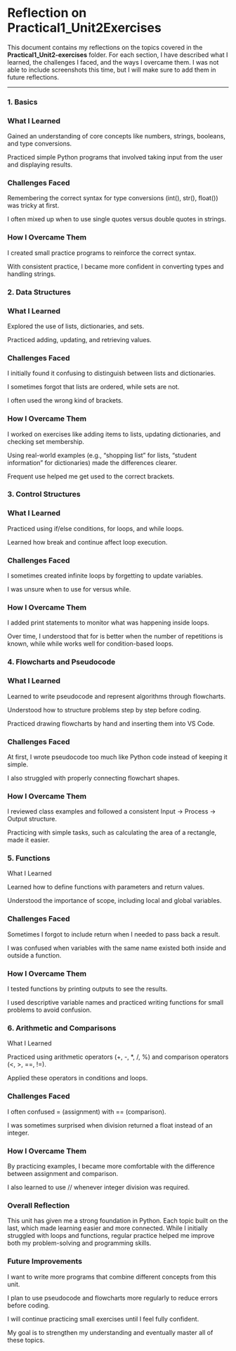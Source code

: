 # Reflection on Practical1_Unit2Exercises
This document contains my reflections on the topics covered in the **Practical1_Unit2-exercises** folder.
For each section, I have described what I learned, the challenges I faced, and the ways I overcame them. I was not able to include screenshots this time, but I will make sure to add them in future reflections.

---

### 1. Basics
### What I Learned
Gained an understanding of core concepts like numbers, strings, booleans, and type conversions.

Practiced simple Python programs that involved taking input from the user and displaying results.

### Challenges Faced

Remembering the correct syntax for type conversions (int(), str(), float()) was tricky at first.

I often mixed up when to use single quotes versus double quotes in strings.

### How I Overcame Them

I created small practice programs to reinforce the correct syntax.

With consistent practice, I became more confident in converting types and handling strings.

### 2. Data Structures
### What I Learned

Explored the use of lists, dictionaries, and sets.

Practiced adding, updating, and retrieving values.

### Challenges Faced

I initially found it confusing to distinguish between lists and dictionaries.

I sometimes forgot that lists are ordered, while sets are not.

I often used the wrong kind of brackets.

### How I Overcame Them

I worked on exercises like adding items to lists, updating dictionaries, and checking set membership.

Using real-world examples (e.g., “shopping list” for lists, “student information” for dictionaries) made the differences clearer.

Frequent use helped me get used to the correct brackets.

### 3. Control Structures
### What I Learned

Practiced using if/else conditions, for loops, and while loops.

Learned how break and continue affect loop execution.

### Challenges Faced

I sometimes created infinite loops by forgetting to update variables.

I was unsure when to use for versus while.

### How I Overcame Them

I added print statements to monitor what was happening inside loops.

Over time, I understood that for is better when the number of repetitions is known, while while works well for condition-based loops.

### 4. Flowcharts and Pseudocode
### What I Learned

Learned to write pseudocode and represent algorithms through flowcharts.

Understood how to structure problems step by step before coding.

Practiced drawing flowcharts by hand and inserting them into VS Code.

### Challenges Faced

At first, I wrote pseudocode too much like Python code instead of keeping it simple.

I also struggled with properly connecting flowchart shapes.

### How I Overcame Them

I reviewed class examples and followed a consistent Input → Process → Output structure.

Practicing with simple tasks, such as calculating the area of a rectangle, made it easier.

### 5. Functions
What I Learned

Learned how to define functions with parameters and return values.

Understood the importance of scope, including local and global variables.

### Challenges Faced

Sometimes I forgot to include return when I needed to pass back a result.

I was confused when variables with the same name existed both inside and outside a function.

### How I Overcame Them

I tested functions by printing outputs to see the results.

I used descriptive variable names and practiced writing functions for small problems to avoid confusion.

### 6. Arithmetic and Comparisons
What I Learned

Practiced using arithmetic operators (+, -, *, /, %) and comparison operators (<, >, ==, !=).

Applied these operators in conditions and loops.

### Challenges Faced

I often confused = (assignment) with == (comparison).

I was sometimes surprised when division returned a float instead of an integer.

### How I Overcame Them

By practicing examples, I became more comfortable with the difference between assignment and comparison.

I also learned to use // whenever integer division was required.

### Overall Reflection

This unit has given me a strong foundation in Python. Each topic built on the last, which made learning easier and more connected. While I initially struggled with loops and functions, regular practice helped me improve both my problem-solving and programming skills.

### Future Improvements

I want to write more programs that combine different concepts from this unit.

I plan to use pseudocode and flowcharts more regularly to reduce errors before coding.

I will continue practicing small exercises until I feel fully confident.

My goal is to strengthen my understanding and eventually master all of these topics.